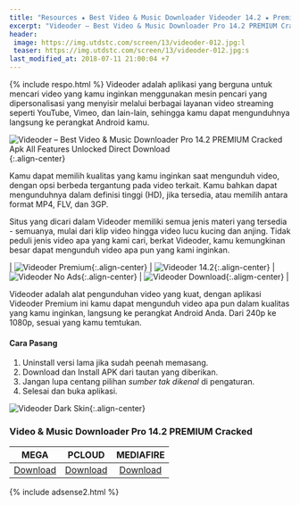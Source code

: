 ```yaml
---
title: "Resources ★ Best Video & Music Downloader Videoder 14.2 ★ Premium APK"
excerpt: "Videoder – Best Video & Music Downloader Pro 14.2 PREMIUM Cracked Apk All Features Unlocked Direct Download"
header:
 image: https://img.utdstc.com/screen/13/videoder-012.jpg:l
 teaser: https://img.utdstc.com/screen/13/videoder-012.jpg:s
last_modified_at: 2018-07-11 21:00:04 +7
---
```

{% include respo.html %}
Videoder adalah aplikasi yang berguna untuk mencari video yang kamu inginkan menggunakan mesin pencari yang dipersonalisasi yang menyisir melalui berbagai layanan video streaming seperti YouTube, Vimeo, dan lain-lain, sehingga kamu dapat mengunduhnya langsung ke perangkat Android kamu.

![Videoder – Best Video & Music Downloader Pro 14.2 PREMIUM Cracked Apk All Features Unlocked Direct Download](https://i0.wp.com/cwer.ws/media/files/u2465142/android_085/Videoder.jpg?resize=640,320){:.align-center}

Kamu dapat memilih kualitas yang kamu inginkan saat mengunduh video, dengan opsi berbeda tergantung pada video terkait. Kamu bahkan dapat mengunduhnya dalam definisi tinggi (HD), jika tersedia, atau memilih antara format MP4, FLV, dan 3GP.

Situs yang dicari dalam Videoder memiliki semua jenis materi yang tersedia - semuanya, mulai dari klip video hingga video lucu kucing dan anjing. Tidak peduli jenis video apa yang kami cari, berkat Videoder, kamu kemungkinan besar dapat mengunduh video apa pun yang kami inginkan.

| ![Videoder Premium](https://img.utdstc.com/screen/13/videoder-015.jpg:s){:.align-center} | ![Videoder 14.2](https://img.utdstc.com/screen/13/videoder-010.jpg:s){:.align-center} | ![Videoder No Ads](https://img.utdstc.com/screen/13/videoder-005.jpg:s){:.align-center} | ![Videoder Download](https://img.utdstc.com/screen/13/videoder-006.jpg:s){:.aligm-center} |

Videoder adalah alat pengunduhan video yang kuat, dengan aplikasi Videoder Premium ini kamu dapat mengunduh video apa pun dalam kualitas yang kamu inginkan, langsung ke perangkat Android Anda. Dari 240p ke 1080p, sesuai yang kamu temtukan.

#### Cara Pasang

1. Uninstall versi lama jika sudah peenah memasang.
2. Download dan Install APK dari tautan yang diberikan.
3. Jangan lupa centang pilihan _sumber tak dikenal_ di pengaturan.
4. Selesai dan buka aplikasi.

![Videoder Dark Skin](https://img.utdstc.com/screen/13/videoder-013.jpg:m){:.align-center}

### Video & Music Downloader Pro 14.2 PREMIUM Cracked

| MEGA | PCLOUD | MEDIAFIRE |
|:---:|:---:|:---:|
| [Download](/dl/mega?hash=!f-AnUBi412jV9yp9M-YkWfIjQfIVwKCuTRNeWG5M_0k&size=10.69MB&name=Videoder-Premium-14.2.apk) | [Download](/dl/pcloud?code=XZSHIB7ZDfjNi8sxPQ5A2ca0wX2RX4Jwclzk&size=10.69MB&name=[dapk.ga]Videoder-Premium-14.2.apk) | [Download](/dl/mediafire?file=3qmrz4n4qfm2og4&size=10.69MB&name=Videoder-Premium-14.2.apk) |

{% include adsense2.html %}
